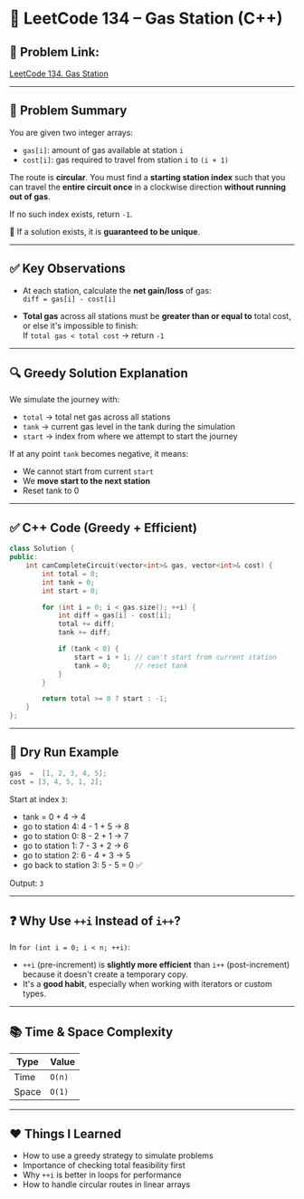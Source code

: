 # 🚗 LeetCode 134 – Gas Station (C++)

## 🔗 Problem Link:
[LeetCode 134. Gas Station](https://leetcode.com/problems/gas-station/description/?envType=study-plan-v2&envId=top-interview-150)

---

## 🧠 Problem Summary

You are given two integer arrays:
- `gas[i]`: amount of gas available at station `i`
- `cost[i]`: gas required to travel from station `i` to `(i + 1)`

The route is **circular**. You must find a **starting station index** such that you can travel the **entire circuit once** in a clockwise direction **without running out of gas**.

If no such index exists, return `-1`.

📌 If a solution exists, it is **guaranteed to be unique**.

---

## ✅ Key Observations

- At each station, calculate the **net gain/loss** of gas:  
  `diff = gas[i] - cost[i]`

- **Total gas** across all stations must be **greater than or equal to** total cost, or else it's impossible to finish:  
  If `total gas < total cost` → return `-1`

---

## 🔍 Greedy Solution Explanation

We simulate the journey with:
- `total` → total net gas across all stations
- `tank` → current gas level in the tank during the simulation
- `start` → index from where we attempt to start the journey

If at any point `tank` becomes negative, it means:
- We cannot start from current `start`
- We **move start to the next station**
- Reset tank to 0

---

## ✅ C++ Code (Greedy + Efficient)

```cpp
class Solution {
public:
    int canCompleteCircuit(vector<int>& gas, vector<int>& cost) {
        int total = 0;
        int tank = 0;
        int start = 0;

        for (int i = 0; i < gas.size(); ++i) {
            int diff = gas[i] - cost[i];
            total += diff;
            tank += diff;

            if (tank < 0) {
                start = i + 1; // can't start from current station
                tank = 0;      // reset tank
            }
        }

        return total >= 0 ? start : -1;
    }
};
```

---

## 🧪 Dry Run Example

```cpp
gas  =  [1, 2, 3, 4, 5];
cost = [3, 4, 5, 1, 2];
```

Start at index `3`:
- tank = 0 + 4 → 4  
- go to station 4: 4 - 1 + 5 → 8  
- go to station 0: 8 - 2 + 1 → 7  
- go to station 1: 7 - 3 + 2 → 6  
- go to station 2: 6 - 4 + 3 → 5  
- go back to station 3: 5 - 5 = 0 ✅  

Output: `3`

---

## ❓ Why Use `++i` Instead of `i++`?

In `for (int i = 0; i < n; ++i)`:
- `++i` (pre-increment) is **slightly more efficient** than `i++` (post-increment) because it doesn't create a temporary copy.
- It's a **good habit**, especially when working with iterators or custom types.

---

## 📚 Time & Space Complexity

| Type | Value |
|------|-------|
| Time | `O(n)` |
| Space | `O(1)` |

---

## ❤️ Things I Learned

- How to use a greedy strategy to simulate problems
- Importance of checking total feasibility first
- Why `++i` is better in loops for performance
- How to handle circular routes in linear arrays
